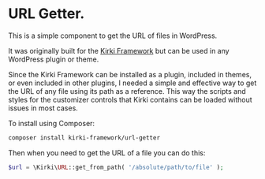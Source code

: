 # URL Getter.

This is a simple component to get the URL of files in WordPress.

It was originally built for the [Kirki Framework](https://github.com/aristath/kirki) but can be used in any WordPress plugin or theme. 

Since the Kirki Framework can be installed as a plugin, included in themes, or even included in other plugins, I needed a simple and effective way to get the URL of any file using its path as a reference. This way the scripts and styles for the customizer controls that Kirki contains can be loaded without issues in most cases.

To install using Composer:
```bash
composer install kirki-framework/url-getter
```

Then when you need to get the URL of a file you can do this:
```php
$url = \Kirki\URL::get_from_path( '/absolute/path/to/file' );
```
